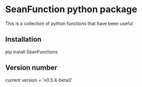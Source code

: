 # SeanFunction python package

This is a collection of python functions that have been useful

## Installation
pip install SeanFunctions

## Version number
current version = 'v0.5.4-beta0'

